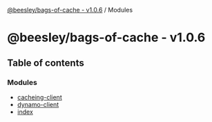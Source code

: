 [@beesley/bags-of-cache - v1.0.6](README.md) / Modules

# @beesley/bags-of-cache - v1.0.6

## Table of contents

### Modules

- [cacheing-client](modules/cacheing_client.md)
- [dynamo-client](modules/dynamo_client.md)
- [index](modules/index.md)
